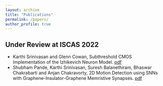 ```yaml
---
layout: archive
title: "Publications"
permalink: /papers/
author_profile: true
---
```


## Under Review at ISCAS 2022
-  Karthi Srinivasan and Glenn Cowan, Subthreshold CMOS Implementation of the Izhikevich Neuron Model. [pdf](https://karthisrinivasan.github.io/files/Izhikevich_Circuit.pdf)
- Shubham Pande, Karthi Srinivasan, Suresh Balanethiram, Bhaswar Chakrabarti and Anjan Chakravorty, 2D Motion Detection using SNNs with Graphene-Insulator-Graphene Memristive Synapses. [pdf](https://karthisrinivasan.github.io/files/SNN_Based_2D_Motion_Detector.pdf)
